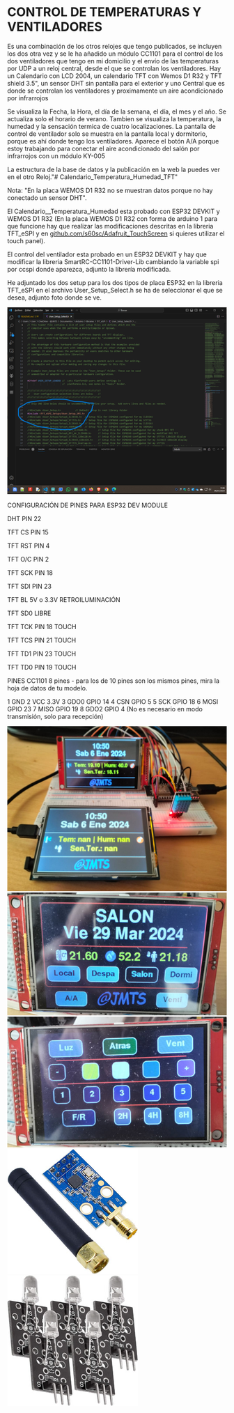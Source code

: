<h1>CONTROL DE TEMPERATURAS Y VENTILADORES</h1>
<P>
Es una combinación de los otros relojes que tengo publicados, se incluyen los dos otra vez y se le ha añadido un módulo CC1101 para el control de los dos ventiladores que tengo en mi domicilio y el envío de las temperaturas por UDP a un reloj central, desde el que se controlan los ventiladores.
Hay un Calendario con LCD 2004, un calendario TFT con Wemos D1 R32 y TFT shield 3.5", un sensor DHT sin pantalla para el exterior y uno Central que es donde se controlan los ventiladores y proximamente un aire acondicionado por infrarrojos
</P>
Se visualiza la Fecha, la Hora, el día de la semana, el día, el mes y el año.
Se actualiza solo el horario de verano.
Tambien se visualiza la temperatura, la humedad y la sensación termica de cuatro localizaciones.
La pantalla de control de ventilador solo se muestra en la pantalla local y dormitorio, porque es ahí donde tengo los ventiladores.
Aparece el botón A/A porque estoy trabajando para conectar el aire acondicionado del salón por infrarrojos con un módulo KY-005
<P>
La estructura de la base de datos y la publicación en la web la puedes ver en el otro Reloj."# Calendario_Temperatura_Humedad_TFT" 
</P>
<P>
Nota: "En la placa WEMOS D1 R32 no se muestran datos porque no hay conectado un sensor DHT".
</p>
<p>
El Calendario__Temperatura_Humedad esta probado con ESP32 DEVKIT y WEMOS D1 R32 (En la placa WEMOS D1 R32 con forma de arduino 1 para que funcione hay que realizar las modificaciones descritas en la libreria TFT_eSPI y en <a href="https://github.com/s60sc/Adafruit_TouchScreen" target="_blank">github.com/s60sc/Adafruit_TouchScreen</a> si quieres utilizar el touch panel).
</p>
<p>
El control del ventilador esta probado en un ESP32 DEVKIT y hay que modificar la libreria SmartRC-CC1101-Driver-Lib cambiando la variable spi por ccspi donde aparezca, adjunto la librería modificada.
</p>
<p>
He adjuntado los dos setup para los dos tipos de placa ESP32 en la libreria TFT_eSPI en el archivo User_Setup_Select.h se ha de seleccionar el que se desea, adjunto foto donde se ve.
</p>
<img src="User_Select_Setup.png" alt="User_Select_Setup para la libreria TFT_eSPI" />
<P>
CONFIGURACIÓN DE PINES PARA ESP32 DEV MODULE

DHT         PIN 22 

TFT CS      PIN 15

TFT RST     PIN 4

TFT O/C     PIN 2

TFT SCK     PIN 18

TFT SDI     PIN 23

TFT BL      5V o 3.3V   RETROILUMINACIÓN

TFT SD0     LIBRE

TFT TCK     PIN 18  TOUCH

TFT TCS     PIN 21  TOUCH

TFT TD1     PIN 23  TOUCH

TFT TD0     PIN 19  TOUCH

PINES CC1101 8 pines - para los de 10 pines son los mismos pines, mira la hoja de datos de tu modelo.

1	GND
2	VCC	    3.3V
3	GDO0	GPIO 14
4	CSN	    GPIO 5
5	SCK	    GPIO 18
6	MOSI	GPIO 23
7	MISO	GPIO 19
8	GDO2	GPIO 4 (No es necesario en modo transmisión, solo para recepción)
</p>
<img src="Calendario_Temperatura_Humedad_TFT.jpg" alt="Calendario Temperatura Humedad_TFT" />
<img src="Pantalla_control.jpg" alt="Pantalla Control Central" />
<img src="Pantalla_Ventilador.jpg" alt="Pantalla control del ventilador" />
<img src="CC1101.jpg" alt="CC1101" />
<img src="KY-005.jpg" alt="KY-005" />
